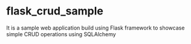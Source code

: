 # flask_crud_sample
It is a sample web application build using Flask framework to showcase simple CRUD operations using SQLAlchemy

